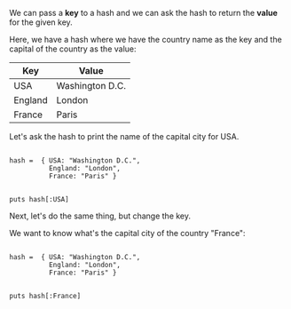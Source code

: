 We can pass a
**key** to a hash
and
we can ask the hash
to return the **value**
for the given key.

Here, we have a hash
where we have the country
name as the key
and
the capital of the country
as the value:

|Key    |Value          |
|--|--|
|USA    |Washington D.C.|
|England|London         |
|France |Paris          |

Let's ask the hash to
print the name of the capital
city for USA.

<codeblock language="ruby" type="lesson">
<code>
hash =  { USA: "Washington D.C.",
          England: "London",
          France: "Paris" }

puts hash[:USA]
</code>
</codeblock>

Next, let's do
the same thing, but
change the key.

We want to know what's
the capital city of
the country "France":

<codeblock language="ruby" type="lesson">
<code>
hash =  { USA: "Washington D.C.",
          England: "London",
          France: "Paris" }

puts hash[:France]
</code>
</codeblock>
